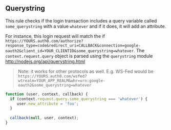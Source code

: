 ## Querystring

This rule checks if the login transaction includes a query variable called `some_querystring` with a value `whatever` and if it does, it will add an attribute.

For instance, this login request will match the if `https://YOURS.auth0.com/authorize?response_type=code&redirect_uri=CALLBACK&connection=google-oauth2&client_id=YOUR_CLIENTID&some_querystring=whatever`.
The `context.request.query` object is parsed using the `querystring` module <http://nodejs.org/api/querystring.html>

> Note: it works for other protocols as well. E.g. WS-Fed would be `https://YOURS.auth0.com/wsfed?wtrealm=YOUR_APP_REALM&whr=urn:google-oauth2&some_querystring=whatever`

```js
function (user, context, callback) {
  if (context.request.query.some_querystring === 'whatever') {
     user.new_attribute = 'foo';
  }
  
  callback(null, user, context);
}
```
